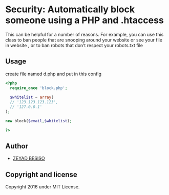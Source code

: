 # Security: Automatically block someone using a PHP and .htaccess


This can be helpful for a number of reasons. For example, you can use this class to ban people that are snooping around your website or see your file in website , or to ban robots that don’t respect your robots.txt file  



## Usage ##
create file named d.php  and put in this config 

```php
<?php
  require_once 'block.php';
  
  $whitelist = array(
  // '123.123.123.123',
  // '127.0.0.1'
);

new block($email,$whitelist);

?>
```

## Author
* [ZEYAD BESISO](https://github.com/23y4d/)

## Copyright and license
 Copyright 2016 under MIT License.
